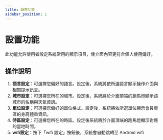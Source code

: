 ```yaml
---
title: 設置功能
sidebar_position: 1
---
```


# 設置功能

此功能允許使用者設定系統常用的顯示項目，使介面內容更符合個人使用偏好。

## 操作說明

1. **語言設定**：可選擇您偏好的語言。設定後，系統將依所選語言顯示操作介面與相關提示訊息。
2. **城市設定**：可選擇您所在的城市。設定後，系統將於介面頂端的跑馬燈顯示該城市的名稱與天氣資訊。
3. **單位設定**：可選擇您偏好的單位格式。設定後，系統將依所選單位顯示會員專區的身高體重資訊。
4. **時區設定**：可選擇您所在的時區。設定後系統將於介面頂端的跑馬燈顯示對應的當地時間。
5. **wifi設定**：按下「wifi 設定」按鈕後，系統會自動跳轉至 Android wifi
